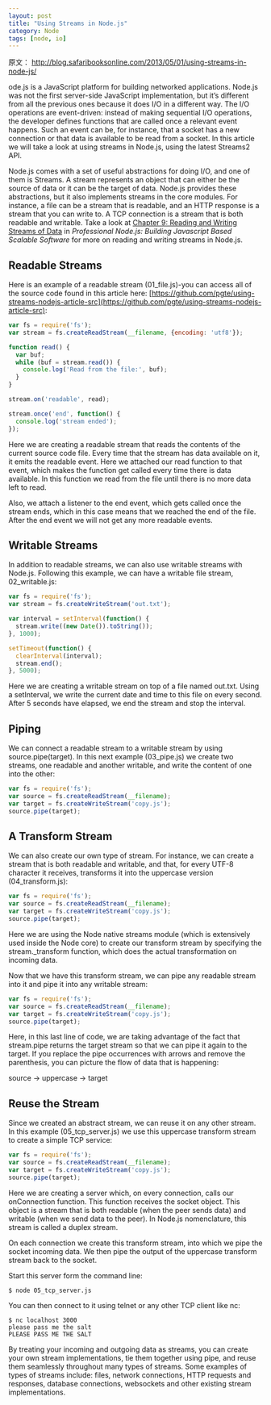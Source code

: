```yaml
---
layout: post
title: "Using Streams in Node.js"
category: Node
tags: [node, io]
--- 
```


原文： <http://blog.safaribooksonline.com/2013/05/01/using-streams-in-node-js/>

ode.js is a JavaScript platform for building networked applications. Node.js was not the first server-side JavaScript implementation, but it’s different from all the previous ones because it does I/O in a different way. The I/O operations are event-driven: instead of making sequential I/O operations, the developer defines functions that are called once a relevant event happens. Such an event can be, for instance, that a socket has a new connection or that data is available to be read from a socket. In this article we will take a look at using streams in Node.js, using the latest Streams2 API.

Node.js comes with a set of useful abstractions for doing I/O, and one of them is Streams. A stream represents an object that can either be the source of data or it can be the target of data. Node.js provides these abstractions, but it also implements streams in the core modules. For instance, a file can be a stream that is readable, and an HTTP response is a stream that you can write to. A TCP connection is a stream that is both readable and writable. Take a look at [Chapter 9: Reading and Writing Streams of Data](http://my.safaribooksonline.com/9781118240564/chapter09_html) in _Professional Node.js: Building Javascript Based Scalable Software_ for more on reading and writing streams in Node.js.

<!--more-->

## Readable Streams

Here is an example of a readable stream (01_file.js)-you can access all of the source code found in this article here: [https://github.com/pgte/using-streams-nodejs-article-src](https://github.com/pgte/using-streams-nodejs-article-src):

```js
var fs = require('fs');
var stream = fs.createReadStream(__filename, {encoding: 'utf8'});

function read() {
  var buf;
  while (buf = stream.read()) {
    console.log('Read from the file:', buf);
  }
}

stream.on('readable', read);

stream.once('end', function() {
  console.log('stream ended');
});
```

Here we are creating a readable stream that reads the contents of the current source code file. Every time that the stream has data available on it, it emits the readable event. Here we attached our read function to that event, which makes the function get called every time there is data available. In this function we read from the file until there is no more data left to read.

Also, we attach a listener to the end event, which gets called once the stream ends, which in this case means that we reached the end of the file. After the end event we will not get any more readable events.

## Writable Streams

In addition to readable streams, we can also use writable streams with Node.js. Following this example, we can have a writable file stream, 02_writable.js:

```js
var fs = require('fs');
var stream = fs.createWriteStream('out.txt');

var interval = setInterval(function() {
  stream.write((new Date()).toString());
}, 1000);

setTimeout(function() {
  clearInterval(interval);
  stream.end();
}, 5000);
```

Here we are creating a writable stream on top of a file named out.txt. Using a setInterval, we write the current date and time to this file on every second. After 5 seconds have elapsed, we end the stream and stop the interval.

## Piping

We can connect a readable stream to a writable stream by using source.pipe(target). In this next example (03_pipe.js) we create two streams, one readable and another writable, and write the content of one into the other:

```js
var fs = require('fs');
var source = fs.createReadStream(__filename);
var target = fs.createWriteStream('copy.js');
source.pipe(target);
```

## A Transform Stream

We can also create our own type of stream. For instance, we can create a stream that is both readable and writable, and that, for every UTF-8 character it receives, transforms it into the uppercase version (04_transform.js):

```js
var fs = require('fs');
var source = fs.createReadStream(__filename);
var target = fs.createWriteStream('copy.js');
source.pipe(target);
```

Here we are using the Node native streams module (which is extensively used inside the Node core) to create our transform stream by specifying the stream._transform function, which does the actual transformation on incoming data.

Now that we have this transform stream, we can pipe any readable stream into it and pipe it into any writable stream:

```js
var fs = require('fs');
var source = fs.createReadStream(__filename);
var target = fs.createWriteStream('copy.js');
source.pipe(target);
```

Here, in this last line of code, we are taking advantage of the fact that stream.pipe returns the target stream so that we can pipe it again to the target. If you replace the pipe occurrences with arrows and remove the parenthesis, you can picture the flow of data that is happening:

source -> uppercase -> target

## Reuse the Stream

Since we created an abstract stream, we can reuse it on any other stream. In this example (05_tcp_server.js) we use this uppercase transform stream to create a simple TCP service:

```js
var fs = require('fs');
var source = fs.createReadStream(__filename);
var target = fs.createWriteStream('copy.js');
source.pipe(target);
```

Here we are creating a server which, on every connection, calls our onConnection function. This function receives the socket object. This object is a stream that is both readable (when the peer sends data) and writable (when we send data to the peer). In Node.js nomenclature, this stream is called a duplex stream.

On each connection we create this transform stream, into which we pipe the socket incoming data. We then pipe the output of the uppercase transform stream back to the socket.

Start this server form the command line:

    $ node 05_tcp_server.js

You can then connect to it using telnet or any other TCP client like nc:

```shell
$ nc localhost 3000
please pass me the salt
PLEASE PASS ME THE SALT
```

By treating your incoming and outgoing data as streams, you can create your own stream implementations, tie them together using pipe, and reuse them seamlessly throughout many types of streams. Some examples of types of streams include: files, network connections, HTTP requests and responses, database connections, websockets and other existing stream implementations.


